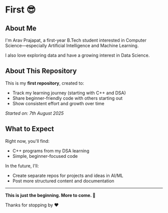 # First 😎

## About Me
I'm Arav Prajapat, a first-year B.Tech student interested in Computer Science—especially Artificial Intelligence and Machine Learning.

I also love exploring data and have a growing interest in Data Science.

## About This Repository
This is my **first repository**, created to:
- Track my learning journey (starting with C++ and DSA)
- Share beginner-friendly code with others starting out
- Show consistent effort and growth over time

_Started on: 7th August 2025_

## What to Expect
Right now, you'll find:
- C++ programs from my DSA learning
- Simple, beginner-focused code

In the future, I'll:
- Create separate repos for projects and ideas in AI/ML
- Post more structured content and documentation

---

**This is just the beginning. More to come. 🚀**

Thanks for stopping by ❤️
